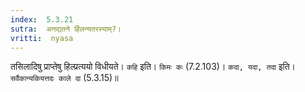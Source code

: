 ```yaml
---
index:  5.3.21
sutra:  अनद्यतने र्हिलन्यतरस्याम्?।
vritti:  nyasa
---
```


तसिलादिषु प्राप्तेषु हिल्प्रत्ययो विधीयते। `कहि` इति। `किमः कः` (7.2.103)। `कदा, यदा, तदा` इति। `सर्वैकान्यकियत्तदः काले दा` (5.3.15)॥
